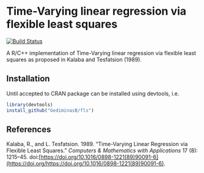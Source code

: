 <!-- README.md is generated from README.Rmd. Please edit that file -->
Time-Varying linear regression via flexible least squares
=========================================================

[![Build Status](https://travis-ci.org/GediminasB/fls.svg?branch=master)](https://travis-ci.org/GediminasB/fls)

A R/C++ implementation of Time-Varying linear regression via flexible least squares as proposed in Kalaba and Tesfatsion (1989).

Installation
------------

Until accepted to CRAN package can be installed using devtools, i.e.

``` r
library(devtools)
install_github("GediminasB/fls")
```

References
----------

Kalaba, R., and L. Tesfatsion. 1989. “Time-Varying Linear Regression via Flexible Least Squares.” *Computers & Mathematics with Applications* 17 (8): 1215–45. doi:[https://doi.org/10.1016/0898-1221(89)90091-6](https://doi.org/https://doi.org/10.1016/0898-1221(89)90091-6).
